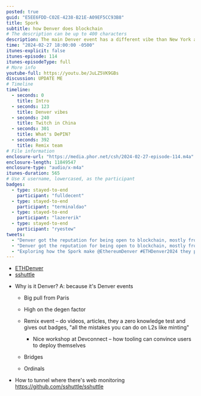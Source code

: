 ```yaml
---
posted: true
guid: "E5EE6FDD-C02E-4238-B21E-A09EF5CC93B8"
title: Spork
subtitle: how Denver does blockchain
# The description can be up to 400 characters
description: The main Denver event has a different vibe than New York and BananaconfConf, and this is the pull that makes Denver special in the blockchain world.
time: "2024-02-27 18:00:00 -0500"
itunes-explicit: false
itunes-episode: 114
itunes-episodeType: full
# More info
youtube-full: https://youtu.be/JuLZ5VK9GBs
discussion: UPDATE ME
# Timeline
timeline:
  - seconds: 0
    title: Intro
  - seconds: 123
    title: Denver vibes
  - seconds: 240
    title: Twitch in China
  - seconds: 301
    title: What's DePIN?
  - seconds: 392
    title: Remix team
# File information
enclosure-url: "https://media.phor.net/csh/2024-02-27-episode-114.m4a"
enclosure-length: 11849547
enclosure-type: "audio/x-m4a"
itunes-duration: 565
# Use X username, lowercased, as the participant
badges:
  - type: stayed-to-end
    participant: "fulldecent"
  - type: stayed-to-end
    participant: "terminaldao"
  - type: stayed-to-end
    participant: "lazererik"
  - type: stayed-to-end
    participant: "ryestew"
tweets:
  - "Denver got the reputation for being open to blockchain, mostly from the ETHDenver event. [video link]"
  - "Denver got the reputation for being open to blockchain, mostly from the ETHDenver event. https://youtu.be/JuLZ5VK9GBs"
  - "Exploring how the Spork make @EthereumDenver #ETHDenver2024 they place to be. Thank you for sharing field reporting @lazererik @ryestew and thoughts from @terminaldao."
---
```


- [ETHDenver](https://www.ethdenver.com/)
- [sshuttle](https://github.com/sshuttle/sshuttle)

<!--end of quick notes-->

- Why is it Denver? A: because it's Denver events

  - Big pull from Paris
  - High on the degen factor

  - Remix event – do videos, articles, they a zero knowledge test and gives out badges, "all the mistakes you can do on L2s like minting"
    - Nice workshop at Devconnect – how tooling can convince users to deploy themselves
  - Bridges
  - Ordinals

- How to tunnel where there's web monitoring https://github.com/sshuttle/sshuttle 